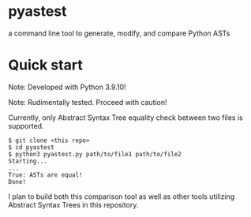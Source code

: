 pyastest
===========================
a command line tool to generate, modify, and compare Python ASTs

# Quick start
Note: Developed with Python 3.9.10!

Note: Rudimentally tested. Proceed with caution!

Currently, only Abstract Syntax Tree equality check between two files is supported.

```console
$ git clone <this repo>
$ cd pyastest
$ python3 pyastest.py path/to/file1 path/to/file2
Starting...
...
True: ASTs are equal!
Done!
```

I plan to build both this comparison tool as well as other tools utilizing Abstract Syntax Trees in this repository.
